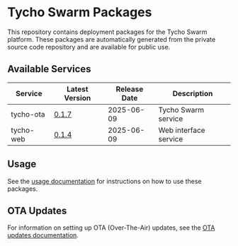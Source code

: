 # Tycho Swarm Packages

This repository contains deployment packages for the Tycho Swarm platform. These packages are automatically generated
from the private source code repository and are available for public use.

## Available Services

| Service | Latest Version | Release Date | Description |
|---------|---------------|--------------|-------------|
| tycho-ota | [0.1.7](services/tycho-ota/packages/tycho-ota-0.1.7.tar.gz) | 2025-06-09 | Tycho Swarm service |
| tycho-web | [0.1.4](services/tycho-web/packages/tycho-web-0.1.4.tar.gz) | 2025-06-09 | Web interface service |

## Usage

See the [usage documentation](docs/usage.md) for instructions on how to use these packages.

## OTA Updates

For information on setting up OTA (Over-The-Air) updates, see the [OTA updates documentation](docs/ota-updates.md).
